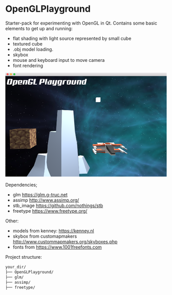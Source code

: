 # OpenGLPlayground

Starter-pack for experimenting with OpenGL in Qt. Contains some basic elements to get up and running:
+ flat shading with light source represented by small cube
+ textured cube
+ .obj model loading.
+ skybox
+ mouse and keyboard input to move camera
+ font rendering

![Screen shots](https://github.com/GunnarKarlsson/OpenGLplayground/raw/master/ss1.png)

Dependencies;
+ glm https://glm.g-truc.net
+ assimp http://www.assimp.org/
+ stb_image https://github.com/nothings/stb
+ freetype https://www.freetype.org/

Other:
+ models from kenney: https://kenney.nl
+ skybox from customapmakers http://www.custommapmakers.org/skyboxes.php
+ fonts from https://www.1001freefonts.com

Project structure:
```
your_dir/
├── OpenGLPlayground/
├── glm/
├── assimp/
├── freetype/
```
